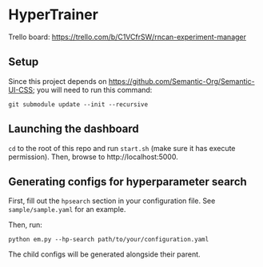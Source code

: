 # HyperTrainer

Trello board:
https://trello.com/b/C1VCfrSW/rncan-experiment-manager

## Setup

Since this project depends on https://github.com/Semantic-Org/Semantic-UI-CSS; you will need to run this command:

```
git submodule update --init --recursive
```

## Launching the dashboard

`cd` to the root of this repo and run `start.sh` (make sure it has execute permission). Then, browse to http://localhost:5000.

## Generating configs for hyperparameter search

First, fill out the `hpsearch` section in your configuration file. See `sample/sample.yaml` for an example.

Then, run:

```
python em.py --hp-search path/to/your/configuration.yaml
```

The child configs will be generated alongside their parent.
